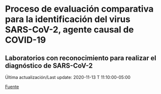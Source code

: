 # Proceso de evaluación comparativa para la identificación del virus SARS-CoV-2, agente causal de COVID-19
## Laboratorios con reconocimiento para realizar el diagnóstico de SARS-CoV-2
 
 Última actualización/Last update: 2020-11-13 T 11:10:00-05:00
 
 [Fuente]( https://www.gob.mx/salud/documentos/coronavirus-covid-19-240014?state=published)
